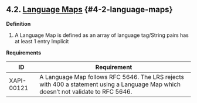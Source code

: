 ## 4.2. [Language Maps](https://github.com/adlnet/xAPI-Spec/blob/1.0.3/xAPI-Data.md#lang-maps) {#4-2-language-maps}

**Definition**

1.  A Language Map is defined as an array of language tag/String pairs has at least 1 entry Implicit

**Requirements**

| **ID** | **Requirement** |
| --- | --- |
| XAPI-00121 | A Language Map follows RFC 5646\. The LRS rejects with 400 a statement using a Language Map which doesn’t not validate to RFC 5646\. |